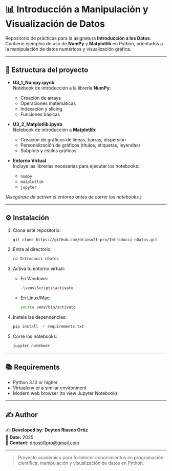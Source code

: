 # 📊 Introducción a Manipulación y Visualización de Datos

Repositorio de prácticas para la asignatura **Introducción a los Datos**.  
Contiene ejemplos de uso de **NumPy** y **Matplotlib** en Python, orientados a la manipulación de datos numéricos y visualización gráfica.

---

## 📁 Estructura del proyecto

- **U3_1_Numpy.ipynb**  
  Notebook de introducción a la librería **NumPy**:
  - Creación de arrays
  - Operaciones matemáticas
  - Indexación y slicing
  - Funciones básicas

- **U3_2_Matplotlib.ipynb**  
  Notebook de introducción a **Matplotlib**:
  - Creación de gráficos de líneas, barras, dispersión
  - Personalización de gráficos (títulos, etiquetas, leyendas)
  - Subplots y estilos gráficos

- **Entorno Virtual**  
  Incluye las librerías necesarias para ejecutar los notebooks:
  - `numpy`
  - `matplotlib`
  - `jupyter`

*(Asegúrate de activar el entorno antes de correr los notebooks.)*

---

## ⚙️ Instalación

1. Clona este repositorio:
   ```bash
   git clone https://github.com/driosoft-pro/Introducci-nDatos.git
   ```
2. Entra al directorio:
   ```bash
   cd Introducci-nDatos
   ```
3. Activa tu entorno virtual:
   - En Windows:
     ```bash
     .\venv\Scripts\activate
     ```
   - En Linux/Mac:
     ```bash
     source venv/bin/activate
     ```

4. Instala las dependencias:
   ```bash
   pip install -r requirements.txt
   ```

5. Corre los notebooks:
   ```bash
   jupyter notebook
   ```

---
## 📚 Requirements

- Python 3.10 or higher  
- Virtualenv or a similar environment  
- Modern web browser (to view Jupyter Notebook)  

---

## ✍️ Author

✍️ **Developed by:** **Deyton Riasco Ortiz**  
📅 **Date:** 2025  
📧 **Contact:** [driosoftpro@gmail.com](mailto:driosoftpro@gmail.com)  

---

> Proyecto académico para fortalecer conocimientos en programación científica, manipulación y visualización de datos en Python.

